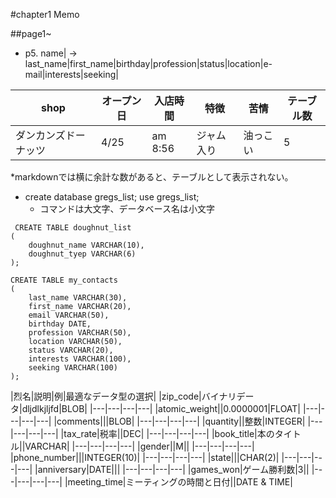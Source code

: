 #chapter1 Memo

##page1~

* p5. 
name|
-> last_name|first_name|birthday|profession|status|location|e-mail|interests|seeking|

|shop|オープン日|入店時間|特徴|苦情|テーブル数|
|---|---|---|---|---|---|
|ダンカンズドーナッツ|4/25|am 8:56|ジャム入り|油っこい|5|

*markdownでは横に余計な数があると、テーブルとして表示されない。

* create database gregs_list; 
  use gregs_list;
  * コマンドは大文字、データベース名は小文字

```
 CREATE TABLE doughnut_list
(
	doughnut_name VARCHAR(10),
	doughnut_tyep VARCHAR(6)
);
```

```
CREATE TABLE my_contacts
(
	last_name VARCHAR(30),
	first_name VARCHAR(20),
	email VARCHAR(50),
	birthday DATE,
	profession VARCHAR(50),
	location VARCHAR(50),
	status VARCHAR(20),
	interests VARCHAR(100),
	seeking VARCHAR(100)
);
```
|烈名|説明|例|最適なデータ型の選択|
|zip_code|バイナリデータ|dljdlkjljfd|BLOB|
|---|---|---|---|
|atomic_weight||0.0000001|FLOAT|
|---|---|---|---|
|comments|||BLOB|
|---|---|---|---|
|quantity||整数|INTEGER|
|---|---|---|---|
|tax_rate|税率||DEC|
|---|---|---|---|
|book_title|本のタイトル||VARCHAR|
|---|---|---|---|
|gender||M||
|---|---|---|---|
|phone_number|||INTEGER(10)|
|---|---|---|---|
|state|||CHAR(2)|
|---|---|---|---|
|anniversary|DATE|||
|---|---|---|---|
|games_won|ゲーム勝利数|3||
|---|---|---|---|
|meeting_time|ミーティングの時間と日付||DATE & TIME|
```



